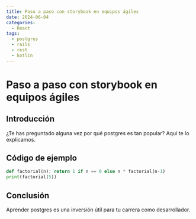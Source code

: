 ```yaml
---
title: Paso a paso con storybook en equipos ágiles
date: 2024-06-04
categories:
  - React
tags:
  - postgres
  - rails
  - rest
  - kotlin
---
```


# Paso a paso con storybook en equipos ágiles

## Introducción

¿Te has preguntado alguna vez por qué postgres es tan popular? Aquí te lo explicamos.

## Código de ejemplo

```python
def factorial(n): return 1 if n == 0 else n * factorial(n-1)
print(factorial(5))
```

## Conclusión

Aprender postgres es una inversión útil para tu carrera como desarrollador.